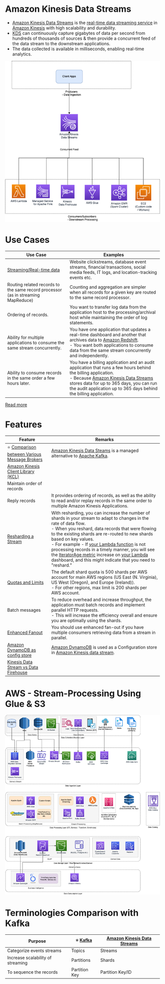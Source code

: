 # Amazon Kinesis Data Streams
- [Amazon Kinesis Data Streams](https://aws.amazon.com/kinesis/data-streams/) is the [real-time data streaming service](https://github.com/Anshul619/HLD-System-Designs/blob/main/6_BigData/Readme.md) in [Amazon Kinesis]() with high scalability and durability.
- [KDS]() can continuously capture gigabytes of data per second from hundreds of thousands of sources & then provide a concurrent feed of the data stream to the downstream applications.
- The data collected is available in milliseconds, enabling real-time analytics.

![](AmazonKinesisDataStream.drawio.png)

# Use Cases

| Use Case                                                                                   | Examples                                                                                                                                                                                                                                                                      |
|--------------------------------------------------------------------------------------------|-------------------------------------------------------------------------------------------------------------------------------------------------------------------------------------------------------------------------------------------------------------------------------|
| [Streaming/Real-time data](../../0_UseCaseDesigns/ClickStreamAnalytics/Readme.md) | Website clickstreams, database event streams, financial transactions, social media feeds, IT logs, and location-tracking events etc.                                                                                                                                          |
| Routing related records to the same record processor (as in streaming MapReduce)           | Counting and aggregation are simpler when all records for a given key are routed to the same record processor.                                                                                                                                                                |
| Ordering of records.                                                                       | You want to transfer log data from the application host to the processing/archival host while maintaining the order of log statements.                                                                                                                                        |
| Ability for multiple applications to consume the same stream concurrently.                 | You have one application that updates a real-time dashboard and another that archives data to [Amazon Redshift]().<br/>- You want both applications to consume data from the same stream concurrently and independently.                                                      |
| Ability to consume records in the same order a few hours later.                            | You have a billing application and an audit application that runs a few hours behind the billing application. <br/>- Because [Amazon Kinesis Data Streams]() stores data for up to 365 days, you can run the audit application up to 365 days behind the billing application. |

[Read more](https://docs.aws.amazon.com/streams/latest/dev/key-concepts.html)

# Features

| Feature                                                                                                        | Remarks                                                                                                                                                                                                                                                                                                                                                                                                                                                                                                                                                                                                                          |
|----------------------------------------------------------------------------------------------------------------|----------------------------------------------------------------------------------------------------------------------------------------------------------------------------------------------------------------------------------------------------------------------------------------------------------------------------------------------------------------------------------------------------------------------------------------------------------------------------------------------------------------------------------------------------------------------------------------------------------------------------------|
| :star: [Comparison between Various Message Brokers](https://github.com/Anshul619/HLD-System-Designs/blob/main/2_MessageBrokersEDA/KafkaVsRabbitMQVsSQSVsSNS.md) | [Amazon Kinesis Data Steams](https://shastri-shankar9.medium.com/apache-kafka-vs-amazon-kinesis-b55821c7f51f) is a managed alternative to [Apache Kafka](https://github.com/Anshul619/HLD-System-Designs/blob/main/2_MessageBrokersEDA/Kafka/Readme.md).                                                                                                                                                                                                                                                                                                                                                                                                                          |
| [Amazon Kinesis Client Library (KCL)](KinesisClientLibrary.md)                                                 |                                                                                                                                                                                                                                                                                                                                                                                                                                                                                                                                                                                                                                  |
| Maintain order of records                                                                                      |                                                                                                                                                                                                                                                                                                                                                                                                                                                                                                                                                                                                                                  |
| Reply records                                                                                                  | It provides ordering of records, as well as the ability to read and/or replay records in the same order to multiple Amazon Kinesis Applications.                                                                                                                                                                                                                                                                                                                                                                                                                                                                                 |
| [Resharding a Stream](https://docs.aws.amazon.com/streams/latest/dev/kinesis-using-sdk-java-resharding.html)   | With resharding, you can increase the number of shards in your stream to adapt to changes in the rate of data flow.<br/>- When you reshard, data records that were flowing to the existing shards are re-routed to new shards based on key values.<br/>- For example - If [your Lambda function](../../2_Compute/AWSLambda/Readme.md) is not processing records in a timely manner, you will see the [IteratorAge metric](https://repost.aws/knowledge-center/lambda-iterator-age) increase on [your Lambda](../../2_Compute/AWSLambda/Readme.md) dashboard, and this might indicate that you need to "reshard." |
| [Quotas and Limits](https://docs.aws.amazon.com/streams/latest/dev/service-sizes-and-limits.html)              | The default shard quota is 500 shards per AWS account for main AWS regions (US East (N. Virginia), US West (Oregon), and Europe (Ireland)). <br/>- For other regions, max limit is 200 shards per AWS account.                                                                                                                                                                                                                                                                                                                                                                                                                   |
| Batch messages                                                                                                 | To reduce overhead and increase throughput, the application must batch records and implement parallel HTTP requests. <br/>- This will increase the efficiency overall and ensure you are optimally using the shards.                                                                                                                                                                                                                                                                                                                                                                                                             |
| [Enhanced Fanout](https://aws.amazon.com/blogs/aws/kds-enhanced-fanout/)                                       | You should use enhanced fan-out if you have multiple consumers retrieving data from a stream in parallel.                                                                                                                                                                                                                                                                                                                                                                                                                                                                                                                        |
| [Amazon DynamoDB as config store](../../1_Databases/AmazonDynamoDB/Readme.md)                           | [Amazon DynamoDB](../../1_Databases/AmazonDynamoDB/Readme.md) is used as a Configuration store in [Amazon Kinesis data stream]().                                                                                                                                                                                                                                                                                                                                                                                                                                                                                         |
| [Kinesis Data Stream vs Data Firehouse](KinesisDataStreamingVsFirehouse.md)                                    |                                                                                                                                                                                                                                                                                                                                                                                                                                                                                                                                                                                                                                  |

# AWS - Stream-Processing Using Glue & S3

![](../../0_UseCaseDesigns/Data-Architecture-ETL-Ingestion-Processing-Analytics.png)

# Terminologies Comparison with Kafka

| Purpose                           | :star: [Kafka](https://github.com/Anshul619/HLD-System-Designs/blob/main/2_MessageBrokersEDA/Kafka/Readme.md) | [Amazon Kinesis Data Streams]() |
|-----------------------------------|--------------------------------------------------------------|---------------------------------|
| Categorize events streams         | Topics                                                       | Streams                         |
| Increase scalability of streaming | Partitions                                                   | Shards                          |
| To sequence the records           | Partition Key                                                | Partition Key/ID                |